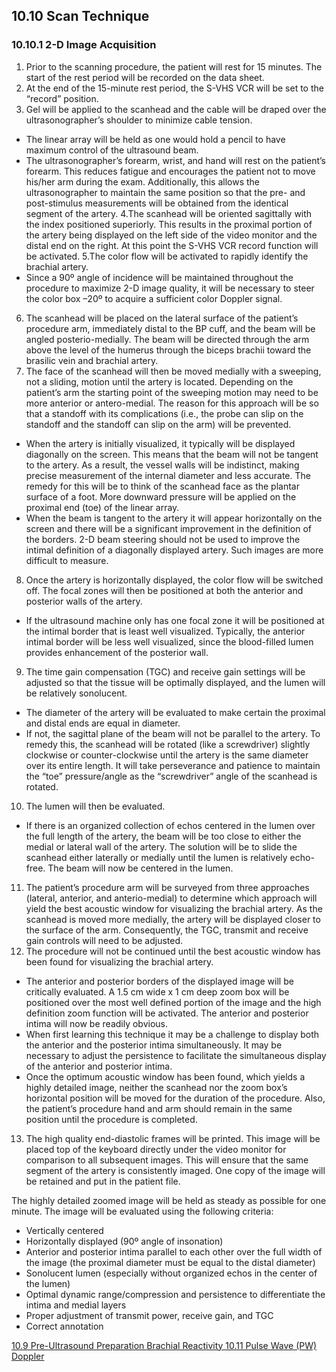 ## 10.10 Scan Technique

### 10.10.1 2-D Image Acquisition

1. Prior to the scanning procedure, the patient will rest for 15 minutes. The start of the rest period will be recorded on the data sheet.
2. At the end of the 15-minute rest period, the S-VHS VCR will be set to the “record” position.
3. Gel will be applied to the scanhead and the cable will be draped over the ultrasonographer’s shoulder to minimize cable tension.
 * The linear array will be held as one would hold a pencil to have maximum control of the ultrasound beam.
 * The ultrasonographer’s forearm, wrist, and hand will rest on the patient’s forearm. This reduces fatigue and encourages the patient not to move his/her arm during the exam. Additionally, this allows the ultrasonographer to maintain the same position so that the pre- and post-stimulus measurements will be obtained from the identical segment of the artery.
4.The scanhead will be oriented sagittally with the index positioned superiorly. This results in the proximal portion of the artery being displayed on the left side of the video monitor and the distal end on the right. At this point the S-VHS VCR record function will be activated.
5.The color flow will be activated to rapidly identify the brachial artery.
 * Since a 90º angle of incidence will be maintained throughout the procedure to maximize 2-D image quality, it will be necessary to steer the color box –20º to acquire a sufficient color Doppler signal.
6. The scanhead will be placed on the lateral surface of the patient’s procedure arm, immediately distal to the BP cuff, and the beam will be angled posterio-medially. The beam will be directed through the arm above the level of the humerus through the biceps brachii toward the brasilic vein and brachial artery.
7. The face of the scanhead will then be moved medially with a sweeping, not a sliding, motion until the artery is located. Depending on the patient’s arm the starting point of the sweeping motion may need to be more anterior or antero-medial. The reason for this approach will be so that a standoff with its complications (i.e., the probe can slip on the standoff and the standoff can slip on the arm) will be prevented.
 * When the artery is initially visualized, it typically will be displayed diagonally on the screen. This means that the beam will not be tangent to the artery. As a result, the vessel walls will be indistinct, making precise measurement of the internal diameter and less accurate. The remedy for this will be to think of the scanhead face as the plantar surface of a foot. More downward pressure will be applied on the proximal end (toe) of the linear array.
 * When the beam is tangent to the artery it will appear horizontally on the screen and there will be a significant improvement in the definition of the borders. 2-D beam steering should not be used to improve the intimal definition of a diagonally displayed artery. Such images are more difficult to measure.
8. Once the artery is horizontally displayed, the color flow will be switched off. The focal zones will then be positioned at both the anterior and posterior walls of the artery.
 * If the ultrasound machine only has one focal zone it will be positioned at the intimal border that is least well visualized. Typically, the anterior intimal border will be less well visualized, since the blood-filled lumen provides enhancement of the posterior wall.
9. The time gain compensation (TGC) and receive gain settings will be adjusted so that the tissue will be optimally displayed, and the lumen will be relatively sonolucent.
 * The diameter of the artery will be evaluated to make certain the proximal and distal ends are equal in diameter.
 * If not, the sagittal plane of the beam will not be parallel to the artery. To remedy this, the scanhead will be rotated (like a screwdriver) slightly clockwise or counter-clockwise until the artery is the same diameter over its entire length. It will take perseverance and patience to maintain the “toe” pressure/angle as the “screwdriver” angle of the scanhead is rotated.
10. The lumen will then be evaluated.
 * If there is an organized collection of echos centered in the lumen over the full length of the artery, the beam will be too close to either the medial or lateral wall of the artery. The solution will be to slide the scanhead either laterally or medially until the lumen is relatively echo-free. The beam will now be centered in the lumen.
11. The patient’s procedure arm will be surveyed from three approaches (lateral, anterior, and anterio-medial) to determine which approach will yield the best acoustic window for visualizing the brachial artery. As the scanhead is moved more medially, the artery will be displayed closer to the surface of the arm. Consequently, the TGC, transmit and receive gain controls will need to be adjusted.
12. The procedure will not be continued until the best acoustic window has been found for visualizing the brachial artery.
 * The anterior and posterior borders of the displayed image will be critically evaluated. A 1.5 cm wide x 1 cm deep zoom box will be positioned over the most well defined portion of the image and the high definition zoom function will be activated. The anterior and posterior intima will now be readily obvious.
 * When first learning this technique it may be a challenge to display both the anterior and the posterior intima simultaneously. It may be necessary to adjust the persistence to facilitate the simultaneous display of the anterior and posterior intima.
 * Once the optimum acoustic window has been found, which yields a highly detailed image, neither the scanhead nor the zoom box’s horizontal position will be moved for the duration of the procedure. Also, the patient’s procedure hand and arm should remain in the same position until the procedure is completed.
13. The high quality end-diastolic frames will be printed. This image will be placed top of the keyboard directly under the video monitor for comparison to all subsequent images. This will ensure that the same segment of the artery is consistently imaged. One copy of the image will be retained and put in the patient file.

The highly detailed zoomed image will be held as steady as possible for one minute. The image will be evaluated using the following criteria:

* Vertically centered
* Horizontally displayed (90º angle of insonation)
* Anterior and posterior intima parallel to each other over the full width of the image (the proximal diameter must be equal to the distal diameter)
* Sonolucent lumen (especially without organized echos in the center of the lumen)
* Optimal dynamic range/compression and persistence to differentiate the intima and medial layers
* Proper adjustment of transmit power, receive gain, and TGC
* Correct annotation


<div class="center">
<div class="btn-group">
  <a href=":pages_path:/manuals/brachial-reactivity/10-09-preultrasound-preparation.md" class="btn btn-default">
    <span class="glyphicon glyphicon-chevron-left"></span>
    10.9 Pre-Ultrasound Preparation
  </a>

  <a href=":pages_path:/manuals/brachial-reactivity" class="btn btn-default">
    <span class="glyphicon glyphicon-chevron-up"></span>
    Brachial Reactivity
  </a>

  <a href=":pages_path:/manuals/brachial-reactivity/10-11-pw-doppler.md" class="btn btn-success">
    10.11 Pulse Wave (PW) Doppler
    <span class="glyphicon glyphicon-chevron-right"></span>
  </a>
</div>
</div>
